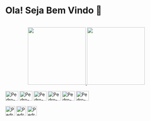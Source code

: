 <h1>Ola! Seja Bem Vindo 🖖</h1>
<br>
<div align="center">
  <a href="https://github.com/diazpedro081">
  <img height="180em" src="https://github-readme-stats.vercel.app/api?username=diazpedro081&show_icons=true&theme=monokai&include_all_commits=true&count_private=true"/>
  <img height="180em" src="https://github-readme-stats.vercel.app/api/top-langs/?username=diazpedro081&layout=compact&langs_count=7&theme=monokai"/>
</div>

<div style="display: inline_block"><br>
 <a href="https://www.javascript.com/" target="_blank"> <img align="center" alt="Pedro-Js"  height="30" width="40" src="https://cdn.jsdelivr.net/gh/devicons/devicon/icons/javascript/javascript-original.svg"></a>  
  <a href="https://www.typescriptlang.org/" target="_blank"> <img align="center" alt="Pedro-Ts"  height="30" width="40" src="https://cdn.jsdelivr.net/gh/devicons/devicon/icons/typescript/typescript-original.svg"></a>
  <a href="https://angular.io/" target="_blank"> <img align="center" alt="Pedro-Angular"  height="30" width="40" src="https://cdn.jsdelivr.net/gh/devicons/devicon/icons/angularjs/angularjs-plain.svg"></a> 
  <a href="https://dev.java/" target="_blank"> <img align="center" alt="Pedro-Java"  height="30" width="40" src="https://cdn.jsdelivr.net/gh/devicons/devicon/icons/java/java-original.svg"></a>
  <a href="https://spring.io/" target="_blank"> <img align="center" alt="Pedro-spring" height="30" width="40" src="https://cdn.jsdelivr.net/gh/devicons/devicon/icons/spring/spring-original.svg"></a>
  <a href="https://getbootstrap.com/" target="_blank"> <img align="center" alt="Pedro-bootstrap" height="30" width="40" src="https://cdn.jsdelivr.net/gh/devicons/devicon/icons/bootstrap/bootstrap-original.svg"></a>        
  
<div><br>
  <a href="https://www.linkedin.com/in/pedro-dias-85a87018a/" target="_blank"><img align="center" alt="Pedro-linkedin" height="30"  src="https://img.shields.io/badge/-LinkedIn-%230077B5?style=for-the-badge&logo=linkedin&logoColor=white"></a> 
  <a href="https://www.instagram.com/iamdiazinked/" target="_blank"><img align="center" alt="Pedro-instagram" height="30"  src="https://img.shields.io/badge/-Instagram-%23E4405F?style=for-the-badge&logo=instagram&logoColor=white"></a>
  <a href = "mailto:081diazpedro@gmail.com"><img align="center" alt="Pedro-gmail" height="30"  src="https://img.shields.io/badge/-Gmail-%23333?style=for-the-badge&logo=gmail&logoColor=white"></a>
 
</div>

